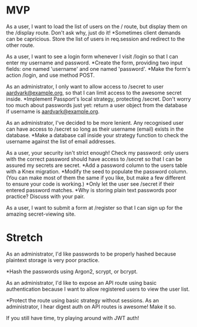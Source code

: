 # MVP #

As a user, I want to load the list of users on the / route, but display them on the /display route. Don't ask why, just do it!
*Sometimes client demands can be capricious. Store the list of users in req.session and redirect to the other route.

As a user, I want to see a login form whenever I visit /login so that I can enter my username and password.
*Create the form, providing two input fields: one named 'username' and one named 'password'.
*Make the form's action /login, and use method POST.

As an administrator, I only want to allow access to /secret to user aardvark@example.org, so that I can limit access to the awesome secret inside.
*Implement Passport's local strategy, protecting /secret. Don't worry too much about passwords just yet: return a user object from the database if username is aardvark@example.org.

As an administrator, I've decided to be more lenient. Any recognised user can have access to /secret so long as their username (email) exists in the database.
*Make a database call inside your strategy function to check the username against the list of email addresses.

As a user, your security isn't strict enough! Check my password: only users with the correct password should have access to /secret so that I can be assured my secrets are secret.
*Add a password column to the users table with a Knex migration.
*Modify the seed to populate the password column. (You can make most of them the same if you like, but make a few different to ensure your code is working.)
*Only let the user see /secret if their entered password matches.
*Why is storing plain text passwords poor practice? Discuss with your pair.

As a user, I want to submit a form at /register so that I can sign up for the amazing secret-viewing site.

# Stretch #

As an administrator, I'd like passwords to be properly hashed because plaintext storage is very poor practice.

*Hash the passwords using Argon2, scrypt, or bcrypt.

As an administrator, I'd like to expose an API route using basic authentication because I want to allow registered users to view the user list.

*Protect the route using basic strategy without sessions.
As an administrator, I hear digest auth on API routes is awesome! Make it so.

If you still have time, try playing around with JWT auth!
